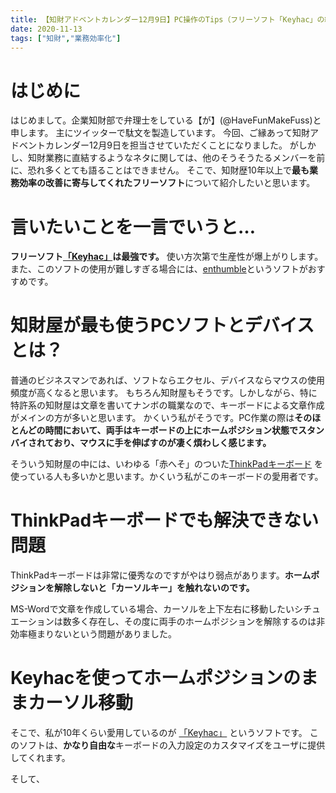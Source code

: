 ```yaml
---
title: 【知財アドベントカレンダー12月9日】PC操作のTips（フリーソフト「Keyhac」の紹介）
date: 2020-11-13
tags: ["知財","業務効率化"]
---
```


# はじめに

はじめまして。企業知財部で弁理士をしている【が】(@HaveFunMakeFuss)と申します。
主にツイッターで駄文を製造しています。
今回、ご縁あって知財アドベントカレンダー12月9日を担当させていただくことになりました。
がしかし、知財業務に直結するようなネタに関しては、他のそうそうたるメンバーを前に、恐れ多くとても語ることはできません。
そこで、知財歴10年以上で**最も業務効率の改善に寄与してくれたフリーソフト**について紹介したいと思います。


# 言いたいことを一言でいうと…
**フリーソフト[「Keyhac」](https://sites.google.com/site/craftware/keyhac-ja)は最強です。**
使い方次第で生産性が爆上がりします。
また、このソフトの使用が難しすぎる場合には、[enthumble](https://www.vector.co.jp/magazine/softnews/150303/n1503031.html)というソフトがおすすめです。

# 知財屋が最も使うPCソフトとデバイスとは？

普通のビジネスマンであれば、ソフトならエクセル、デバイスならマウスの使用頻度が高くなると思います。
もちろん知財屋もそうです。しかしながら、特に特許系の知財屋は文章を書いてナンボの職業なので、キーボードによる文章作成がメインの方が多いと思います。
かくいう私がそうです。PC作業の際は**そのほとんどの時間において、両手はキーボードの上にホームポジション状態でスタンバイされており、マウスに手を伸ばすのが凄く煩わしく感じます。**

そういう知財屋の中には、いわゆる「赤へそ」のついた[ThinkPadキーボード](https://www.lenovo.com/jp/ja/landingpage/accessories/thinkaccessories/thinkpad/02/)
を使っている人も多いかと思います。かくいう私がこのキーボードの愛用者です。

# ThinkPadキーボードでも解決できない問題

ThinkPadキーボードは非常に優秀なのですがやはり弱点があります。**ホームポジションを解除しないと「カーソルキー」を触れないのです。**

MS-Wordで文章を作成している場合、カーソルを上下左右に移動したいシチュエーションは数多く存在し、その度に両手のホームポジションを解除するのは非効率極まりないという問題がありました。


# Keyhacを使ってホームポジションのままカーソル移動

そこで、私が10年くらい愛用しているのが  [「Keyhac」](https://sites.google.com/site/craftware/keyhac-ja) というソフトです。
このソフトは、**かなり自由な**キーボードの入力設定のカスタマイズをユーザに提供してくれます。

そして、



















